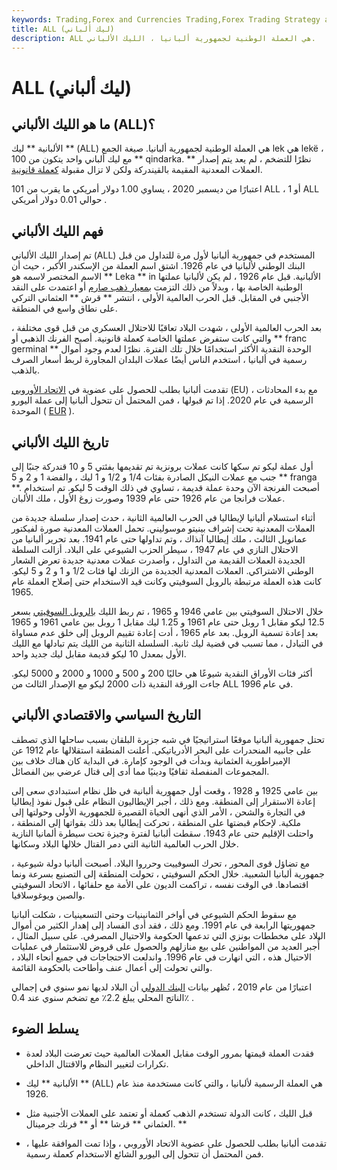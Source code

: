 ```yaml
---
keywords: Trading,Forex and Currencies Trading,Forex Trading Strategy and Education,Strategy and Education
title: ALL (ليك ألباني)
description: ALL هي العملة الوطنية لجمهورية ألبانيا ، الليك الألباني.
---
```


# ALL (ليك ألباني)
## ما هو الليك الألباني (ALL)؟

الألبانية ** ليك ** (ALL) هي العملة الوطنية لجمهورية ألبانيا. صيغة الجمع lek هي lekë ، مع ليك ألباني واحد يتكون من 100 ** qindarka. ** نظرًا للتضخم ، لم يعد يتم إصدار العملات المعدنية المقيمة بالقيندركة ولكن لا تزال مقبولة [كعملة قانونية](/currency).

اعتبارًا من ديسمبر 2020 ، يساوي 1.00 دولار أمريكي ما يقرب من 101 ALL ، أو 1 ALL حوالي 0.01 دولار أمريكي .

## فهم الليك الألباني

تم إصدار الليك الألباني (ALL) المستخدم في جمهورية ألبانيا لأول مرة للتداول من قبل البنك الوطني لألبانيا في عام 1926. اشتق اسم العملة من الإسكندر الأكبر ، حيث أن الاسم المختصر لاسمه هو ** Leka ** in الألبانية. قبل عام 1926 ، لم يكن لألبانيا عملتها الوطنية الخاصة بها ، وبدلاً من ذلك التزمت [بمعيار ذهب صارم](/goldstandard) أو اعتمدت على النقد الأجنبي في المقابل. قبل الحرب العالمية الأولى ، انتشر ** قرش ** العثماني التركي على نطاق واسع في المنطقة.

بعد الحرب العالمية الأولى ، شهدت البلاد تعاقبًا للاحتلال العسكري من قبل قوى مختلفة ، والتي كانت ستفرض عملتها الخاصة كعملة قانونية. أصبح الفرنك الذهبي أو ** franc germinal ** الوحدة النقدية الأكثر استخدامًا خلال تلك الفترة. نظرًا لعدم وجود أموال رسمية في ألبانيا ، استخدم الناس أيضًا عملات البلدان المجاورة لربط أسعار الصرف بالذهب.

تقدمت ألبانيا بطلب للحصول على عضوية في [الاتحاد الأوروبي](/europeanunion) (EU) ، مع بدء المحادثات الرسمية في عام 2020. إذا تم قبولها ، فمن المحتمل أن تتحول ألبانيا إلى عملة اليورو الموحدة ( [EUR](/euro) ).

## تاريخ الليك الألباني

أول عملة ليكو تم سكها كانت عملات برونزية تم تقديمها بفئتي 5 و 10 قندركة جنبًا إلى جنب مع عملات النيكل الصادرة بفئات 1/4 و 1/2 و 1 ليك ، والفضة 1 و 2 و 5 ** franga **. أصبحت الفرنجة الآن وحدة عملة قديمة ، تساوي في ذلك الوقت 5 ليكو. تم استخدام عملات فرانجا من عام 1926 حتى عام 1939 وصورت زوغ الأول ، ملك الألبان.

أثناء استسلام ألبانيا لإيطاليا في الحرب العالمية الثانية ، حدث إصدار سلسلة جديدة من العملات المعدنية تحت إشراف بينيتو موسوليني. تحمل العملات المعدنية صورة لفيكتور عمانويل الثالث ، ملك إيطاليا آنذاك ، وتم تداولها حتى عام 1941. بعد تحرير ألبانيا من الاحتلال النازي في عام 1947 ، سيطر الحزب الشيوعي على البلاد. أزالت السلطة الجديدة العملات القديمة من التداول ، وأصدرت عملات معدنية جديدة تعرض الشعار الوطني الاشتراكي. العملات المعدنية الجديدة من الزنك لها فئات 1/2 و 1 و 2 و 5 ليكو. كانت هذه العملة مرتبطة بالروبل السوفيتي وكانت قيد الاستخدام حتى إصلاح العملة عام 1965.

خلال الاحتلال السوفيتي بين عامي 1946 و 1965 ، تم ربط الليك [بالروبل السوفيتي](/rub-russian-ruble) بسعر 12.5 ليكو مقابل 1 روبل حتى عام 1961 و 1.25 ليك مقابل 1 روبل بين عامي 1961 و 1965 بعد إعادة تسمية الروبل. بعد عام 1965 ، أدت إعادة تقييم الروبل إلى خلق عدم مساواة في التبادل ، مما تسبب في قضية ليك ثانية. السلسلة الثانية من الليك يتم تبادلها مع الليك الأول بمعدل 10 ليكو قديمة مقابل ليك جديد واحد.

أكثر فئات الأوراق النقدية شيوعًا هي حاليًا 200 و 500 و 1000 و 2000 و 5000 ليكو. جاءت الورقة النقدية ذات 2000 ليكو مع الإصدار الثالث من ALL في عام 1996.

## التاريخ السياسي والاقتصادي الألباني

تحتل جمهورية ألبانيا موقعًا استراتيجيًا في شبه جزيرة البلقان بسبب ساحلها الذي تصطف على جانبيه المنحدرات على البحر الأدرياتيكي. أعلنت المنطقة استقلالها عام 1912 عن الإمبراطورية العثمانية وبدأت في الوجود كإمارة. في البداية كان هناك خلاف بين المجموعات المنفصلة ثقافيًا ودينيًا مما أدى إلى قتال عرضي بين الفصائل.

بين عامي 1925 و 1928 ، وقعت أول جمهورية ألبانية في ظل نظام استبدادي سعى إلى إعادة الاستقرار إلى المنطقة. ومع ذلك ، أجبر الإيطاليون النظام على قبول نفوذ إيطاليا في التجارة والشحن ، الأمر الذي أنهى الحياة القصيرة للجمهورية الأولى وحولتها إلى ملكية. لإحكام قبضتها على المنطقة ، تحركت إيطاليا بعد ذلك بقواتها إلى المنطقة ، واحتلت الإقليم حتى عام 1943. سقطت ألبانيا لفترة وجيزة تحت سيطرة ألمانيا النازية خلال الحرب العالمية الثانية التي دمر القتال خلالها البلاد وسكانها.

مع تضاؤل قوى المحور ، تحرك السوفييت وحرروا البلاد. أصبحت ألبانيا دولة شيوعية ، جمهورية ألبانيا الشعبية. خلال الحكم السوفيتي ، تحولت المنطقة إلى التصنيع بسرعة ونما اقتصادها. في الوقت نفسه ، تراكمت الديون على الأمة مع حلفائها ، الاتحاد السوفيتي والصين ويوغوسلافيا.

مع سقوط الحكم الشيوعي في أواخر الثمانينيات وحتى التسعينيات ، شكلت ألبانيا جمهوريتها الرابعة في عام 1991. ومع ذلك ، فقد أدى الفساد إلى إهدار الكثير من أموال البلاد على مخططات بونزي التي تدعمها الحكومة والاحتيال المصرفي. على سبيل المثال ، أُجبر العديد من المواطنين على بيع منازلهم والحصول على قروض للاستثمار في عمليات الاحتيال هذه ، التي انهارت في عام 1996. واندلعت الاحتجاجات في جميع أنحاء البلاد ، والتي تحولت إلى أعمال عنف وأطاحت بالحكومة القائمة.

اعتبارًا من عام 2019 ، تُظهر بيانات [البنك الدولي](/worldbank) أن البلاد لديها نمو سنوي في إجمالي الناتج المحلي يبلغ 2.2٪ مع تضخم سنوي عند 0.4٪ .

## يسلط الضوء

- فقدت العملة قيمتها بمرور الوقت مقابل العملات العالمية حيث تعرضت البلاد لعدة تكرارات لتغيير النظام والاقتتال الداخلي.

- الألبانية ** ليك ** (ALL) هي العملة الرسمية لألبانيا ، والتي كانت مستخدمة منذ عام 1926.

- قبل الليك ، كانت الدولة تستخدم الذهب كعملة أو تعتمد على العملات الأجنبية مثل العثماني ** قرشا ** أو ** فرنك جرمينال. **

- تقدمت ألبانيا بطلب للحصول على عضوية الاتحاد الأوروبي ، وإذا تمت الموافقة عليها ، فمن المحتمل أن تتحول إلى اليورو الشائع الاستخدام كعملة رسمية.

